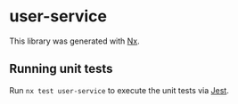 # user-service

This library was generated with [Nx](https://nx.dev).

## Running unit tests

Run `nx test user-service` to execute the unit tests via [Jest](https://jestjs.io).
